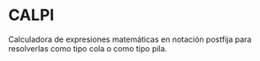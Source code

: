 # CALPI
Calculadora de expresiones matemáticas en notación postfija para resolverlas como tipo cola o como tipo pila.
